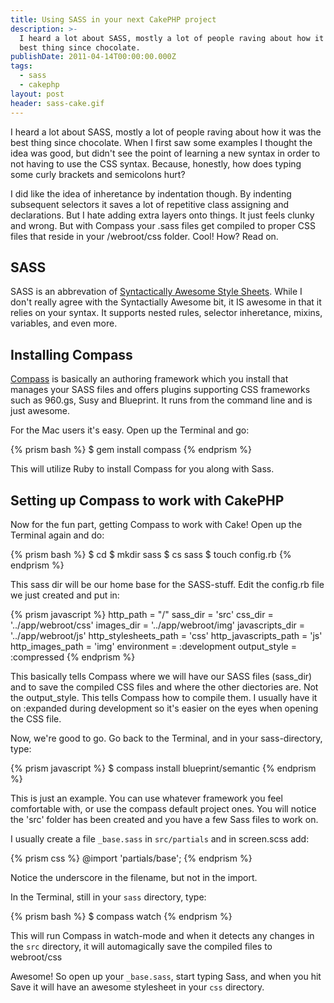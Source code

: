 ```yaml
---
title: Using SASS in your next CakePHP project
description: >-
  I heard a lot about SASS, mostly a lot of people raving about how it was the
  best thing since chocolate.
publishDate: 2011-04-14T00:00:00.000Z
tags:
  - sass
  - cakephp
layout: post
header: sass-cake.gif
---
```


I heard a lot about SASS, mostly a lot of people raving about how it was the best thing since chocolate. When I first saw some examples I thought the idea was good, but didn't see the point of learning a new syntax in order to not having to use the CSS syntax. Because, honestly, how does typing some curly brackets and semicolons hurt?

I did like the idea of inheretance by indentation though. By indenting subsequent selectors it saves a lot of repetitive class assigning and declarations. But I hate adding extra layers onto things. It just feels clunky and wrong. But with Compass your .sass files get compiled to proper CSS files that reside in your /webroot/css folder. Cool! How? Read on.

## SASS

SASS is an abbrevation of [Syntactically Awesome Style Sheets][1]. While I don't really agree with the Syntactially Awesome bit, it IS awesome in that it relies on your syntax. It supports nested rules, selector inheretance, mixins, variables, and even more.

## Installing Compass

[Compass][2] is basically an authoring framework which you install that manages your SASS files and offers plugins supporting CSS frameworks such as 960.gs, Susy and Blueprint. It runs from the command line and is just awesome.

For the Mac users it's easy. Open up the Terminal and go:

{% prism bash %}
$ gem install compass
{% endprism %}

This will utilize Ruby to install Compass for you along with Sass.

## Setting up Compass to work with CakePHP

Now for the fun part, getting Compass to work with Cake! Open up the Terminal again and do:

{% prism bash %}
$ cd <your project folder>
$ mkdir sass
$ cs sass
$ touch config.rb
{% endprism %}

This sass dir will be our home base for the SASS-stuff. Edit the config.rb file we just created and put in:

{% prism javascript %}
http_path = "/"
sass_dir = 'src'
css_dir = '../app/webroot/css'
images_dir = '../app/webroot/img'
javascripts_dir = '../app/webroot/js'
http_stylesheets_path = 'css'
http_javascripts_path = 'js'
http_images_path = 'img'
environment = :development
output_style = :compressed
{% endprism %}

This basically tells Compass where we will have our SASS files (sass_dir) and to save the compiled CSS files and where the other diectories are. Not the output_style. This tells Compass how to compile them. I usually have it on :expanded during development so it's easier on the eyes when opening the CSS file.

Now, we're good to go. Go back to the Terminal, and in your sass-directory, type:

{% prism javascript %}
$ compass install blueprint/semantic
{% endprism %}

This is just an example. You can use whatever framework you feel comfortable with, or use the compass default project ones. You will notice the 'src' folder has been created and you have a few Sass files to work on.

I usually create a file `_base.sass` in `src/partials` and in screen.scss add:

{% prism css %}
@import 'partials/base';
{% endprism %}

Notice the underscore in the filename, but not in the import.

In the Terminal, still in your `sass` directory, type:

{% prism bash %}
$ compass watch
{% endprism %}

This will run Compass in watch-mode and when it detects any changes in the `src` directory, it will automagically save the compiled files to webroot/css

Awesome! So open up your `_base.sass`, start typing Sass, and when you hit Save it will have an awesome stylesheet in your `css` directory.

[1]: http://sass-lang.com/ "Sass - Syntactically Awesome Stylesheets"
[2]: http://compass-style.org/ "Compass"
